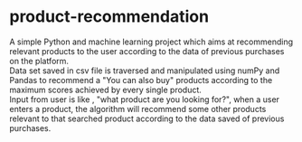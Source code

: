 # product-recommendation
A simple Python and machine learning project which aims at recommending relevant products to the user according to the data of previous purchases on the platform.<br>
Data set saved in csv file is traversed and manipulated using numPy and Pandas to recommend a "You can also buy" products according to the maximum scores achieved by every single product.<br>
Input from user is like , "what product are you looking for?", when a user enters a product, the algorithm will recommend some other products relevant to that searched product according to the data saved of previous purchases.
